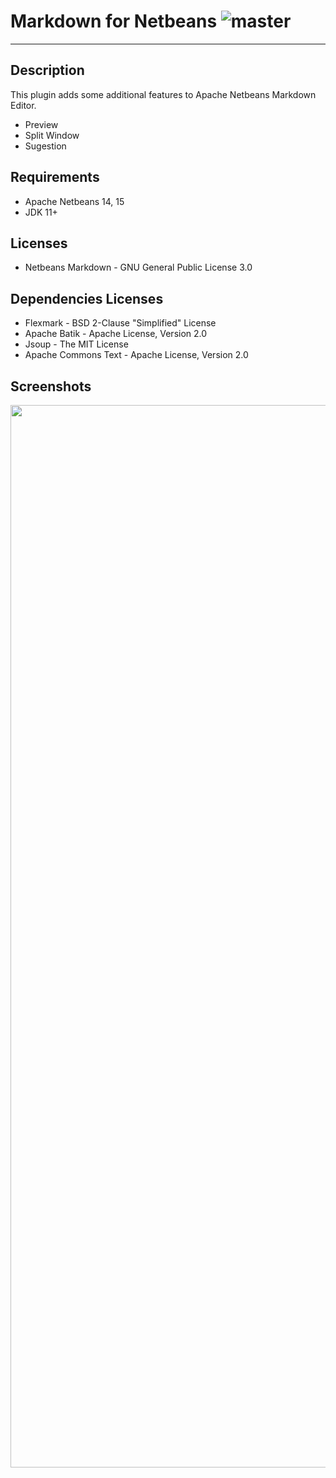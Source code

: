 # Markdown for Netbeans ![master](https://github.com/moacirrf/netbeans-markdown/actions/workflows/maven-publish.yml/badge.svg)

***

## Description
This plugin adds some additional features to Apache Netbeans Markdown Editor.
- Preview
- Split Window
- Sugestion

## Requirements
 - Apache Netbeans 14, 15
 - JDK 11+

## Licenses
 - Netbeans Markdown - GNU General Public License 3.0

## Dependencies Licenses
 - Flexmark - BSD 2-Clause "Simplified" License
 - Apache Batik - Apache License, Version 2.0
 - Jsoup - The MIT License
 - Apache Commons Text - Apache License, Version 2.0
 

## Screenshots
<img src="https://user-images.githubusercontent.com/950706/190041477-71d5b5fc-d887-4934-810a-0ceb1048c607.png" width="1700"  />